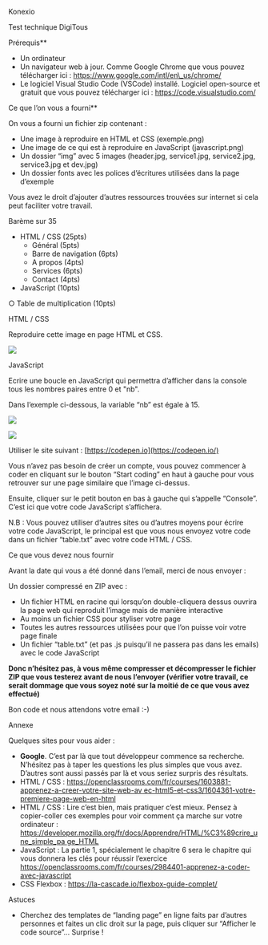 Konexio

Test technique DigiTous

Prérequis\*\*

-   Un ordinateur
-   Un navigateur web à jour. Comme Google Chrome que vous pouvez télécharger ici : https://www.google.com/intl/en\_us/chrome/
-   Le logiciel Visual Studio Code (VSCode) installé. Logiciel open-source et gratuit que vous pouvez télécharger ici : https://code.visualstudio.com/

Ce que l’on vous a fourni\*\*

On vous a fourni un fichier zip contenant :

-   Une image à reproduire en HTML et CSS (exemple.png)
-   Une image de ce qui est à reproduire en JavaScript (javascript.png)
-   Un dossier “img” avec 5 images (header.jpg, service1.jpg, service2.jpg, service3.jpg et dev.jpg)
-   Un dossier fonts avec les polices d’écritures utilisées dans la page d’exemple

Vous avez le droit d’ajouter d’autres ressources trouvées sur internet si cela peut faciliter votre travail.

Barème sur 35

-   HTML / CSS (25pts)
    -   Général (5pts)
    -   Barre de navigation (6pts)
    -   A propos (4pts)
    -   Services (6pts)
    -   Contact (4pts)
-   JavaScript (10pts)

○ Table de multiplication (10pts)

HTML / CSS

Reproduire cette image en page HTML et CSS.

![](Aspose.Words.1b780241-48b3-4271-9290-242280f045a4.001.png)

JavaScript

Ecrire une boucle en JavaScript qui permettra d’afficher dans la console tous les nombres paires entre 0 et "nb".

Dans l’exemple ci-dessous, la variable “nb” est égale à 15.

![](Aspose.Words.1b780241-48b3-4271-9290-242280f045a4.002.png)

![](Aspose.Words.1b780241-48b3-4271-9290-242280f045a4.003.png)

Utiliser le site suivant : [https://codepen.io](https://codepen.io/)

Vous n’avez pas besoin de créer un compte, vous pouvez commencer à coder en cliquant sur le bouton “Start coding” en haut à gauche pour vous retrouver sur une page similaire que l’image ci-dessus.

Ensuite, cliquer sur le petit bouton en bas à gauche qui s’appelle “Console”. C’est ici que votre code JavaScript s’affichera.

N.B : Vous pouvez utiliser d’autres sites ou d’autres moyens pour écrire votre code JavaScript, le principal est que vous nous envoyez votre code dans un fichier “table.txt” avec votre code HTML / CSS.

Ce que vous devez nous fournir

Avant la date qui vous a été donné dans l’email, merci de nous envoyer :

Un dossier compressé en ZIP avec :

-   Un fichier HTML en racine qui lorsqu’on double-cliquera dessus ouvrira la page web qui reproduit l’image mais de manière interactive
-   Au moins un fichier CSS pour styliser votre page
-   Toutes les autres ressources utilisées pour que l’on puisse voir votre page finale
-   Un fichier “table.txt” (et pas .js puisqu’il ne passera pas dans les emails) avec le code JavaScript

**Donc n’hésitez pas, à vous même compresser et décompresser le fichier ZIP que vous testerez avant de nous l’envoyer (vérifier votre travail, ce serait dommage que vous soyez noté sur la moitié de ce que vous avez effectué)**

Bon code et nous attendons votre email :-)

Annexe

Quelques sites pour vous aider :

-   **Google**. C’est par là que tout développeur commence sa recherche. N’hésitez pas à taper les questions les plus simples que vous avez. D’autres sont aussi passés par là et vous seriez surpris des résultats.
-   HTML / CSS : [https://openclassrooms.com/fr/courses/1603881-apprenez-a-creer-votre-site-web-av ec-html5-et-css3/1604361-votre-premiere-page-web-en-html](https://openclassrooms.com/fr/courses/1603881-apprenez-a-creer-votre-site-web-avec-html5-et-css3/1604361-votre-premiere-page-web-en-html)
-   HTML / CSS : Lire c’est bien, mais pratiquer c’est mieux. Pensez à copier-coller ces exemples pour voir comment ça marche sur votre ordinateur : [https://developer.mozilla.org/fr/docs/Apprendre/HTML/%C3%89crire_une_simple_pa ge_HTML](https://developer.mozilla.org/fr/docs/Apprendre/HTML/%C3%89crire_une_simple_page_HTML)
-   JavaScript : La partie 1, spécialement le chapitre 6 sera le chapitre qui vous donnera les clés pour réussir l’exercice <https://openclassrooms.com/fr/courses/2984401-apprenez-a-coder-avec-javascript>
-   CSS Flexbox : <https://la-cascade.io/flexbox-guide-complet/>

Astuces

-   Cherchez des templates de “landing page” en ligne faits par d’autres personnes et faites un clic droit sur la page, puis cliquer sur “Afficher le code source”… Surprise !

